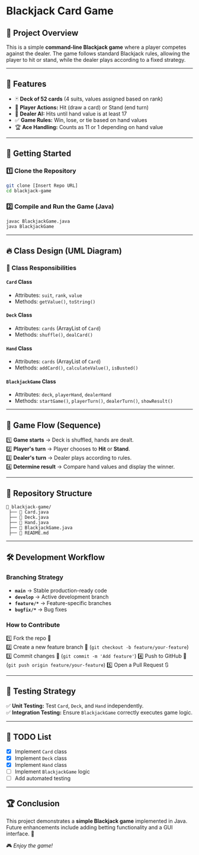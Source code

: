 # Blackjack Card Game

## 🎯 Project Overview
This is a simple **command-line Blackjack game** where a player competes against the dealer. The game follows standard Blackjack rules, allowing the player to hit or stand, while the dealer plays according to a fixed strategy.

---

## 📌 Features
- 🃏 **Deck of 52 cards** (4 suits, values assigned based on rank)
- 👤 **Player Actions:** Hit (draw a card) or Stand (end turn)
- 🤖 **Dealer AI:** Hits until hand value is at least 17
- ✅ **Game Rules:** Win, lose, or tie based on hand values
- 🏆 **Ace Handling:** Counts as 11 or 1 depending on hand value

---

## 🚀 Getting Started
### 1️⃣ Clone the Repository
```bash
git clone [Insert Repo URL]
cd blackjack-game
```

### 2️⃣ Compile and Run the Game (Java)
```bash
javac BlackjackGame.java
java BlackjackGame
```

---

## 🔥 Class Design (UML Diagram)
### 📌 Class Responsibilities
#### `Card` Class
- Attributes: `suit`, `rank`, `value`
- Methods: `getValue()`, `toString()`

#### `Deck` Class
- Attributes: `cards` (ArrayList of `Card`)
- Methods: `shuffle()`, `dealCard()`

#### `Hand` Class
- Attributes: `cards` (ArrayList of `Card`)
- Methods: `addCard()`, `calculateValue()`, `isBusted()`

#### `BlackjackGame` Class
- Attributes: `deck`, `playerHand`, `dealerHand`
- Methods: `startGame()`, `playerTurn()`, `dealerTurn()`, `showResult()`



---

## 📜 Game Flow (Sequence)
1️⃣ **Game starts** → Deck is shuffled, hands are dealt.  
2️⃣ **Player's turn** → Player chooses to **Hit** or **Stand**.  
3️⃣ **Dealer's turn** → Dealer plays according to rules.  
4️⃣ **Determine result** → Compare hand values and display the winner.  

---

## 📂 Repository Structure
```
📂 blackjack-game/
 ├── 📄 Card.java
 ├── 📄 Deck.java
 ├── 📄 Hand.java
 ├── 📄 BlackjackGame.java
 ├── 📄 README.md
```

---

## 🛠 Development Workflow
### Branching Strategy
- **`main`** → Stable production-ready code
- **`develop`** → Active development branch
- **`feature/*`** → Feature-specific branches
- **`bugfix/*`** → Bug fixes

### How to Contribute
1️⃣ Fork the repo 🍴  
2️⃣ Create a new feature branch 🌱 (`git checkout -b feature/your-feature`)
3️⃣ Commit changes 💾 (`git commit -m 'Add feature'`)
4️⃣ Push to GitHub 🚀 (`git push origin feature/your-feature`)
5️⃣ Open a Pull Request 🔃

---

## 🧪 Testing Strategy
✅ **Unit Testing:** Test `Card`, `Deck`, and `Hand` independently.  
✅ **Integration Testing:** Ensure `BlackjackGame` correctly executes game logic.  

---

## 📌 TODO List
- [x] Implement `Card` class
- [x] Implement `Deck` class
- [x] Implement `Hand` class
- [ ] Implement `BlackjackGame` logic
- [ ] Add automated testing

---

## 🏆 Conclusion
This project demonstrates a **simple Blackjack game** implemented in Java. Future enhancements include adding betting functionality and a GUI interface. 🚀


🎮 _Enjoy the game!_
